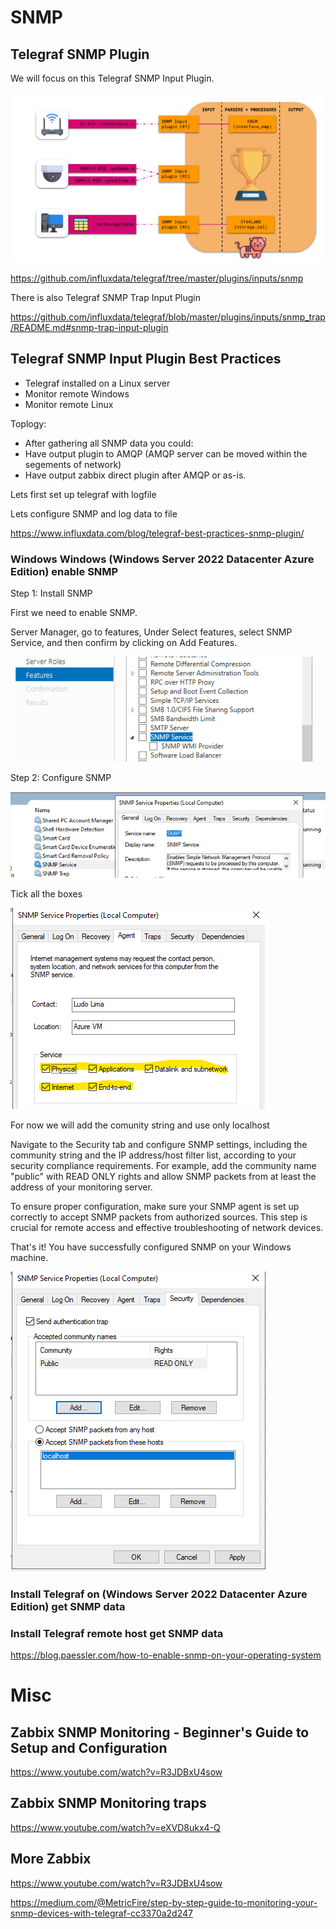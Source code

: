 # SNMP


## Telegraf SNMP Plugin


We will focus on this Telegraf SNMP Input Plugin.

![SNMP input Plugin](https://github.com/spawnmarvel/linux-and-azure/blob/main/azure-extra-linux-vm/telegraf/images/toplogy.png)

https://github.com/influxdata/telegraf/tree/master/plugins/inputs/snmp

There is also Telegraf SNMP Trap Input Plugin

https://github.com/influxdata/telegraf/blob/master/plugins/inputs/snmp_trap/README.md#snmp-trap-input-plugin

## Telegraf SNMP Input Plugin Best Practices

* Telegraf installed on a Linux server
* Monitor remote Windows
* Monitor remote Linux

Toplogy:

* After gathering all SNMP data you could:
* Have output plugin to AMQP (AMQP server can be moved within the segements of network)
* Have output zabbix direct plugin after AMQP or as-is.

Lets first set up telegraf with logfile

Lets configure SNMP and log data to file

https://www.influxdata.com/blog/telegraf-best-practices-snmp-plugin/

### Windows Windows (Windows Server 2022 Datacenter Azure Edition) enable SNMP

Step 1: Install SNMP

First we need to enable SNMP.

Server Manager, go to features, Under Select features, select SNMP Service, and then confirm by clicking on Add Features.

![snmp_win](https://github.com/spawnmarvel/linux-and-azure/blob/main/azure-extra-linux-vm/telegraf/images/snmp_win.png)

Step 2: Configure SNMP

![snmp_service](https://github.com/spawnmarvel/linux-and-azure/blob/main/azure-extra-linux-vm/telegraf/images/snmp_service.png)

Tick all the boxes

![enable](https://github.com/spawnmarvel/linux-and-azure/blob/main/azure-extra-linux-vm/telegraf/images/enable.png)

For now we will add the comunity string and use only localhost

Navigate to the Security tab and configure SNMP settings, including the community string and the IP address/host filter list, according to your security compliance requirements. For example, add the community name "public" with READ ONLY rights and allow SNMP packets from at least the address of your monitoring server.

To ensure proper configuration, make sure your SNMP agent is set up correctly to accept SNMP packets from authorized sources. This step is crucial for remote access and effective troubleshooting of network devices.

That's it! You have successfully configured SNMP on your Windows machine.

![config](https://github.com/spawnmarvel/linux-and-azure/blob/main/azure-extra-linux-vm/telegraf/images/config.png)


### Install Telegraf on (Windows Server 2022 Datacenter Azure Edition) get SNMP data

### Install Telegraf remote host get SNMP data

https://blog.paessler.com/how-to-enable-snmp-on-your-operating-system


# Misc

## Zabbix SNMP Monitoring - Beginner's Guide to Setup and Configuration

https://www.youtube.com/watch?v=R3JDBxU4sow

## Zabbix SNMP Monitoring traps

https://www.youtube.com/watch?v=eXVD8ukx4-Q

## More Zabbix

https://www.youtube.com/watch?v=R3JDBxU4sow

https://medium.com/@MetricFire/step-by-step-guide-to-monitoring-your-snmp-devices-with-telegraf-cc3370a2d247


